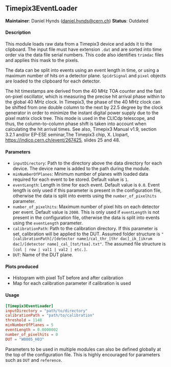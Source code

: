 ## Timepix3EventLoader
**Maintainer**: Daniel Hynds (<daniel.hynds@cern.ch>)
**Status**: Outdated

#### Description
This module loads raw data from a Timepix3 device and adds it to the clipboard. The input file must have extension `.dat` and are sorted into time order via the data file serial numbers. This code also identifies `trimdac` files and applies this mask to the pixels.

The data can be split into events using an event length in time, or using a maximum number of hits on a detector plane. `SpidrSignal` and `pixel` objects are loaded to the clipboard for each detector.

The hit timestamps are derived from the 40 MHz TOA counter and the fast on-pixel oscillator, which is measuring the precise hit arrival phase within to the global 40 MHz clock. In Timepix3, the phase of the 40 MHz clock can be shifted from one double column to the next by 22.5 degree by the clock generator in order to minimize the instant digital power supply due to the pixel matrix clock tree. This mode is used in the CLICdp telescope, and thus, the column-to-column phase shift is taken into account when calculating the hit arrival times. See also, Timepix3 Manual v1.9, section 3.2.1 and/or EP-ESE seminar,The Timepix3 chip, X. Llopart, https://indico.cern.ch/event/267425, slides 25 and 48.

#### Parameters
* `inputDirectory`: Path to the directory above the data directory for each device. The device name is added to the path during the module.
* `minNumberOfPlanes`: Minimum number of planes with loaded data required for each event to be stored. Default value is `1`.
* `eventLength`: Length in time for each event. Default value is `0.0`. Event length is only used if this parameter is present in the configuration file, otherwise the data is split into events using the `number_of_pixelhits` parameter.
* `number_of_pixelhits`: Maximum number of pixel hits on each detector per event. Default value is `2000`. This is only used if `eventLength` is not present in the configuration file, otherwise the data is split into events using the `eventLength` parameter.
* `calibrationPath`: Path to the calibration directory. If this parameter is set, calibration will be applied to the DUT. Assumed folder structure is `"[calibrationPath]/[detector name]/cal_thr_[thr dac]_ik_[ikrum dac]/[detector name]_cal_[tot/toa].txt"`. The assumed file structure is `[col | row | val1 | val2 | etc.]`.
* `DUT`: Name of the DUT plane.

#### Plots produced
* Histogram with pixel ToT before and after calibration
* Map for each calibration parameter if calibration is used

#### Usage
```toml
[Timepix3EventLoader]
inputDirectory = "path/to/directory"
calibrationPath = "path/to/calibration"
threshold = 1148
minNumberOfPlanes = 5
eventLength = 0.0000002
number_of_pixelhits = 0
DUT = "W0005_H03"
```
Parameters to be used in multiple modules can also be defined globally at the top of the configuration file. This is highly encouraged for parameters such as `DUT` and `reference`.
